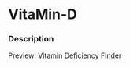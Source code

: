 # VitaMin-D

### Description
Preview:
[Vitamin Deficiency Finder](https://pavancos.github.io/vitamind/)
